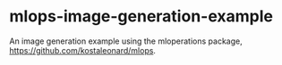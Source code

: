 # mlops-image-generation-example

An image generation example using the mloperations package, https://github.com/kostaleonard/mlops.

